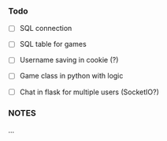 ### Todo

- [ ] SQL connection
- [ ] SQL table for games
- [ ] Username saving in cookie (?)
- [ ] Game class in python with logic 
- [ ] Chat in flask for multiple users (SocketIO?)


### NOTES

...